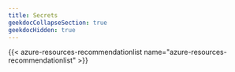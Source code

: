 ```yaml
---
title: Secrets
geekdocCollapseSection: true
geekdocHidden: true
---
```


{{< azure-resources-recommendationlist name="azure-resources-recommendationlist" >}}
